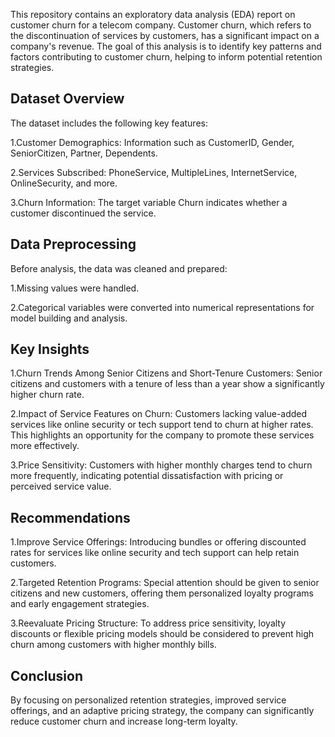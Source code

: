 
This repository contains an exploratory data analysis (EDA) report on customer churn for a telecom company. Customer churn, which refers to the discontinuation of services by customers, has a significant impact on a company's revenue. The goal of this analysis is to identify key patterns and factors contributing to customer churn, helping to inform potential retention strategies.

## Dataset Overview
The dataset includes the following key features:

1.Customer Demographics: Information such as CustomerID, Gender, SeniorCitizen, Partner,
Dependents.

2.Services Subscribed: PhoneService, MultipleLines, InternetService, OnlineSecurity, and more.

3.Churn Information: The target variable Churn indicates whether a customer discontinued the 
service.

## Data Preprocessing
Before analysis, the data was cleaned and prepared:

1.Missing values were handled.

2.Categorical variables were converted into numerical representations for model building and analysis.

## Key Insights
1.Churn Trends Among Senior Citizens and Short-Tenure Customers:
Senior citizens and customers with a tenure of less than a year show a significantly higher churn rate.

2.Impact of Service Features on Churn:
Customers lacking value-added services like online security or tech support tend to churn at higher rates. This highlights an opportunity for the company to promote these services more effectively.

3.Price Sensitivity:
Customers with higher monthly charges tend to churn more frequently, indicating potential dissatisfaction with pricing or perceived service value.

## Recommendations
1.Improve Service Offerings: Introducing bundles or offering discounted rates for services like online security and tech support can help retain customers.

2.Targeted Retention Programs: Special attention should be given to senior citizens and new customers, offering them personalized loyalty programs and early engagement strategies.


3.Reevaluate Pricing Structure: To address price sensitivity, loyalty discounts or flexible pricing models should be considered to prevent high churn among customers with higher monthly bills.

## Conclusion
By focusing on personalized retention strategies, improved service offerings, and an adaptive pricing strategy, the company can significantly reduce customer churn and increase long-term loyalty.
